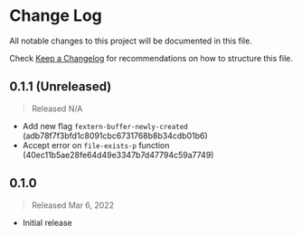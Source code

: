 # Change Log

All notable changes to this project will be documented in this file.

Check [Keep a Changelog](http://keepachangelog.com/) for recommendations on how to structure this file.


## 0.1.1 (Unreleased)
> Released N/A

* Add new flag `fextern-buffer-newly-created` (adb78f7f3bfd1c8091cbc6731768b8b34cdb01b6)
* Accept error on `file-exists-p` function (40ec11b5ae28fe64d49e3347b7d47794c59a7749)

## 0.1.0
> Released Mar 6, 2022

* Initial release
